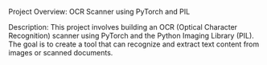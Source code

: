 Project Overview: OCR Scanner using PyTorch and PIL

Description:
This project involves building an OCR (Optical Character Recognition) scanner using PyTorch and the Python Imaging Library (PIL). The goal is to create a tool that can recognize and extract text content from images or scanned documents.
